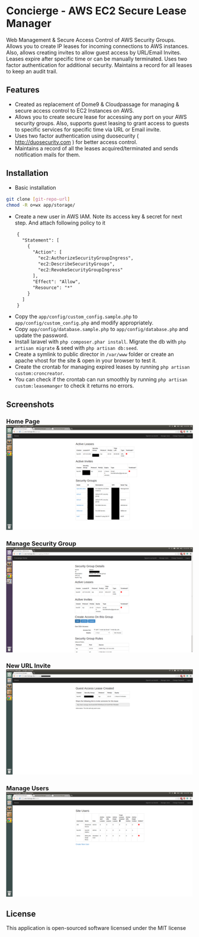 Concierge - AWS EC2 Secure Lease Manager
=========
Web Management & Secure Access Control of AWS Security Groups. Allows you to create IP leases for incoming connections to AWS instances. Also, allows creating invites to allow guest access by URL/Email Invites. Leases expire after specific time or can be manually terminated. Uses two factor authentication for additional security. Maintains a record for all leases to keep an audit trail.

Features
---------
* Created as replacement of Dome9 & Cloudpassage for managing & secure access control to EC2 Instances on AWS. 
* Allows you to create secure lease for accessing any port on your AWS security groups. Also, supports guest leasing to grant access to guests to specific services for specific time via URL or Email invite.
* Uses two factor authentication using duosecurity ( http://duosecurity.com ) for better access control.
* Maintains a record of all the leases acquired/terminated and sends notification mails for them.


Installation
--------------
* Basic installation
```sh
git clone [git-repo-url]
chmod -R o+wx app/storage/
```
* Create a new user in AWS IAM. Note its access key & secret for next step. And attach following policy to it
```
	{
	  "Statement": [
	    {
	      "Action": [
	        "ec2:AuthorizeSecurityGroupIngress",
	        "ec2:DescribeSecurityGroups",
	        "ec2:RevokeSecurityGroupIngress"
	      ],
	      "Effect": "Allow",
	      "Resource": "*"
	    }
	  ]
	}
```
* Copy the `app/config/custom_config.sample.php` to `app/config/custom_config.php` and modify appropriately. 
* Copy `app/config/database.sample.php` to `app/config/database.php` and update the password. 
* Install laravel with `php composer.phar install`. Migrate the db with `php artisan migrate` &  seed with `php artisan db:seed`. 
* Create a symlink to public director in `/var/www` folder or create an apache vhost for the site & open in your browser to test it.
* Create the crontab for managing expired leases by running `php artisan custom:croncreator`. 
* You can check if the crontab can run smoothly by running `php artisan custom:leasemanger` to check it returns no errors.

Screenshots
--------------
### Home Page ![Home](/screenshots/home.png?raw=true "Home Page") 

### Manage Security Group ![Manage Groups](/screenshots/manage-group.png?raw=true "Manage Group") 

### New URL Invite ![URL Invite](/screenshots/url-invite.png?raw=true "New URL Invite") 

### Manage Users ![Manage Users](/screenshots/manage-users.png?raw=true "Manage Users") 

License
--------------
This application is open-sourced software licensed under the MIT license
